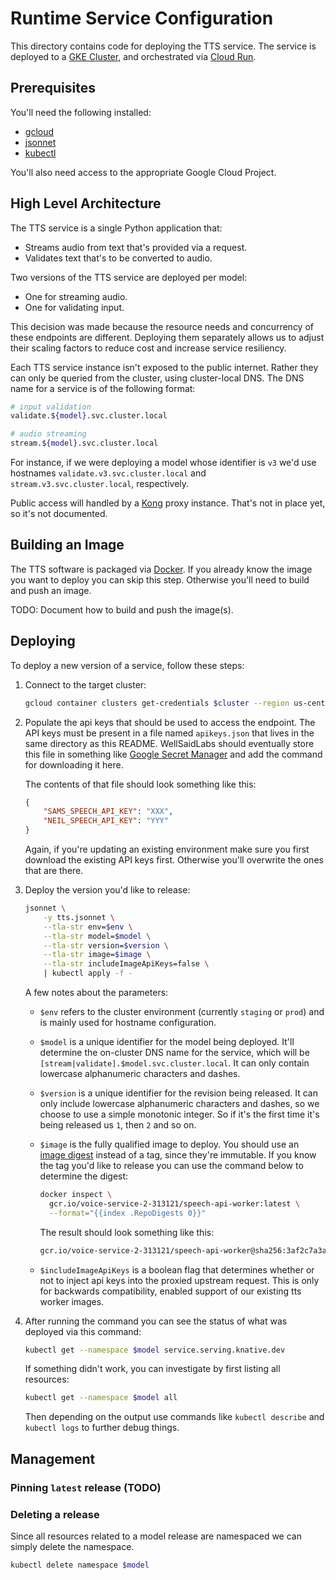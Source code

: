 # Runtime Service Configuration

This directory contains code for deploying the TTS service. The service is
deployed to a [GKE Cluster](https://cloud.google.com/kubernetes-engine),
and orchestrated via [Cloud Run](https://cloud.google.com/run).

## Prerequisites

You'll need the following installed:

- [gcloud](https://cloud.google.com/sdk/docs/quickstart)
- [jsonnet](https://github.com/google/jsonnet#packages)
- [kubectl](https://kubernetes.io/docs/tasks/tools/)

You'll also need access to the appropriate Google Cloud Project.

## High Level Architecture

The TTS service is a single Python application that:

- Streams audio from text that's provided via a request.
- Validates text that's to be converted to audio.

Two versions of the TTS service are deployed per model:

- One for streaming audio.
- One for validating input.

This decision was made because the resource needs and concurrency of these
endpoints are different. Deploying them separately allows us to adjust
their scaling factors to reduce cost and increase service resiliency.

Each TTS service instance isn't exposed to the public internet. Rather they
can only be queried from the cluster, using cluster-local DNS. The
DNS name for a service is of the following format:

```bash
# input validation
validate.${model}.svc.cluster.local

# audio streaming
stream.${model}.svc.cluster.local
```

For instance, if we were deploying a model whose identifier is `v3` we'd use
hostnames `validate.v3.svc.cluster.local` and `stream.v3.svc.cluster.local`,
respectively.

Public access will handled by a [Kong](https://konghq.com/) proxy instance.
That's not in place yet, so it's not documented.

## Building an Image

The TTS software is packaged via [Docker](https://docker.com). If
you already know the image you want to deploy you can skip this step.
Otherwise you'll need to build and push an image.

TODO: Document how to build and push the image(s).

## Deploying

To deploy a new version of a service, follow these steps:

1. Connect to the target cluster:

    ```bash
    gcloud container clusters get-credentials $cluster --region us-central1
    ```

1. Populate the api keys that should be used to access the endpoint.
   The API keys must be present in a file named `apikeys.json` that lives
   in the same directory as this README. WellSaidLabs should eventually store
   this file in something like [Google Secret Manager](https://cloud.google.com/secret-manager)
   and add the command for downloading it here.

   The contents of that file should look something like this:

    ```json
    {
        "SAMS_SPEECH_API_KEY": "XXX",
        "NEIL_SPEECH_API_KEY": "YYY"
    }
    ```

    Again, if you're updating an existing environment make sure you first download the
    existing API keys first. Otherwise you'll overwrite the ones that are there.

1. Deploy the version you'd like to release:

    ```bash
    jsonnet \
        -y tts.jsonnet \
        --tla-str env=$env \
        --tla-str model=$model \
        --tla-str version=$version \
        --tla-str image=$image \
        --tla-str includeImageApiKeys=false \
        | kubectl apply -f -
    ```

    A few notes about the parameters:

    - `$env` refers to the cluster environment (currently `staging` or `prod`)
      and is mainly used for hostname configuration.

    - `$model` is a unique identifier for the model being deployed. It'll
      determine the on-cluster DNS name for the service, which will be
      `[stream|validate].$model.svc.cluster.local`. It can only contain
      lowercase alphanumeric characters and dashes.

    - `$version` is a unique identifier for the revision being released.
      It can only include lowercase alphanumeric characters and dashes,
      so we choose to use a simple monotonic integer. So if it's the first
      time it's being released us `1`, then `2` and so on.

    - `$image` is the fully qualified image to deploy. You should use an
      [image digest](https://cloud.google.com/architecture/using-container-images)
      instead of a tag, since they're immutable. If you know the tag you'd
      like to release you can use the command below to determine the
      digest:

      ```bash
      docker inspect \
        gcr.io/voice-service-2-313121/speech-api-worker:latest \
        --format="{{index .RepoDigests 0}}"
      ```

      The result should look something like this:

      ```bash
      gcr.io/voice-service-2-313121/speech-api-worker@sha256:3af2c7a3a88806e0ff5e5c0659ab6a97c42eba7f6e5d61e33dbc9244163e17d3
      ```

    - `$includeImageApiKeys` is a boolean flag that determines whether or not to
      inject api keys into the proxied upstream request. This is only for backwards
      compatibility, enabled support of our existing tts worker images.

2. After running the command you can see the status of what was deployed via
   this command:

    ```bash
    kubectl get --namespace $model service.serving.knative.dev
    ```

    If something didn't work, you can investigate by first listing all
    resources:

    ```bash
    kubectl get --namespace $model all
    ```

    Then depending on the output use commands like `kubectl describe`
    and `kubectl logs` to further debug things.


## Management

### Pinning `latest` release (TODO)

### Deleting a release

Since all resources related to a model release are namespaced we can simply
delete the namespace.

```bash
kubectl delete namespace $model
```
